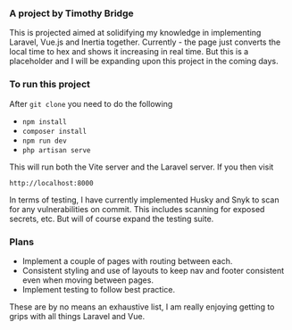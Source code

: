 ### A project by Timothy Bridge
This is projected aimed at solidifying my knowledge in implementing Laravel, Vue.js
and Inertia together.
Currently - the page just converts the local time to hex and shows it increasing in
real time.
But this is a placeholder and I will be expanding upon this project in the coming days.

### To run this project
After `git clone` you need to do the following
    
* `npm install`
* `composer install`
* `npm run dev`
* `php artisan serve`

This will run both the Vite server and the Laravel server. If you then visit

`http://localhost:8000`

In terms of testing, I have currently implemented Husky and Snyk to scan for any vulnerabilities on commit.
This includes scanning for exposed secrets, etc. But will of course expand the testing suite.

### Plans

* Implement a couple of pages with routing between each.
* Consistent styling and use of layouts to keep nav and footer consistent even when moving between pages.
* Implement testing to follow best practice.

These are by no means an exhaustive list, I am really enjoying getting to grips with
all things Laravel and Vue.
